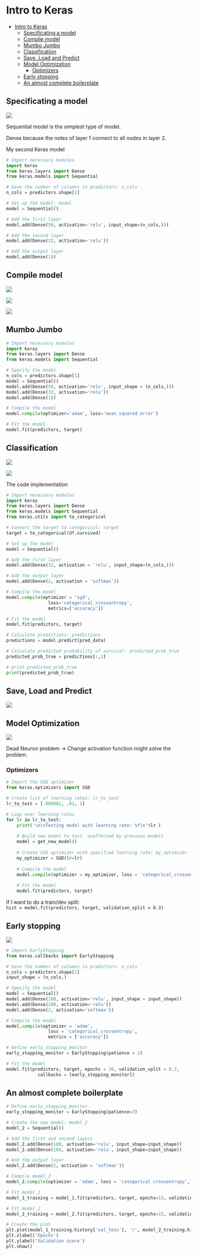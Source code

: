# Intro to Keras

- [Intro to Keras](#intro-to-keras)
  - [Specificating a model](#specificating-a-model)
  - [Compile model](#compile-model)
  - [Mumbo Jumbo](#mumbo-jumbo)
  - [Classification](#classification)
  - [Save, Load and Predict](#save-load-and-predict)
  - [Model Optimization](#model-optimization)
    - [Optimizers](#optimizers)
  - [Early stopping](#early-stopping)
  - [An almost complete boilerplate](#an-almost-complete-boilerplate)

## Specificating a model

![](https://i.imgur.com/DUldLM0.png)

Sequential model is the simplest type of model.

Dense because the notes of layer 1 connect to all nodes in layer 2.

My second Keras model  
```python
# Import necessary modules
import keras
from keras.layers import Dense
from keras.models import Sequential

# Save the number of columns in predictors: n_cols
n_cols = predictors.shape[1]

# Set up the model: model
model = Sequential()

# Add the first layer
model.add(Dense(50, activation='relu', input_shape=(n_cols,)))

# Add the second layer
model.add(Dense(32, activation='relu'))

# Add the output layer
model.add(Dense(1))
```

## Compile model

![](https://i.imgur.com/C6iB40A.png)

![](https://i.imgur.com/gBjgZNO.png)

![](https://i.imgur.com/cPasrcS.png)

## Mumbo Jumbo

```python
# Import necessary modules
import keras
from keras.layers import Dense
from keras.models import Sequential

# Specify the model
n_cols = predictors.shape[1]
model = Sequential()
model.add(Dense(50, activation='relu', input_shape = (n_cols,)))
model.add(Dense(32, activation='relu'))
model.add(Dense(1))

# Compile the model
model.compile(optimizer='adam', loss='mean_squared_error')

# Fit the model
model.fit(predictors, target)
```

## Classification

![](https://i.imgur.com/afa5uey.png)

![](https://i.imgur.com/LQ1hUac.png)

The code implementation
```python
# Import necessary modules
import keras
from keras.layers import Dense
from keras.models import Sequential
from keras.utils import to_categorical

# Convert the target to categorical: target
target = to_categorical(df.survived)

# Set up the model
model = Sequential()

# Add the first layer
model.add(Dense(32, activation = 'relu', input_shape=(n_cols,)))

# Add the output layer
model.add(Dense(2, activation = 'softmax'))

# Compile the model
model.compile(optimizer = 'sgd', 
                loss='categorical_crossentropy',
                metrics=['accuracy'])

# Fit the model
model.fit(predictors, target)

# Calculate predictions: predictions
predictions = model.predict(pred_data)

# Calculate predicted probability of survival: predicted_prob_true
predicted_prob_true = predictions[:,1]

# print predicted_prob_true
print(predicted_prob_true)
```

## Save, Load and Predict

![](https://i.imgur.com/5OfE3ic.png)


## Model Optimization

![](https://i.imgur.com/X1UG4HZ.png)

Dead Neuron problem -> Change activation function might solve the problem.


### Optimizers

```python
# Import the SGD optimizer
from keras.optimizers import SGD

# Create list of learning rates: lr_to_test
lr_to_test = [.000001, .01, 1]

# Loop over learning rates
for lr in lr_to_test:
    print('\n\nTesting model with learning rate: %f\n'%lr )
    
    # Build new model to test, unaffected by previous models
    model = get_new_model()
    
    # Create SGD optimizer with specified learning rate: my_optimizer
    my_optimizer = SGD(lr=lr)
    
    # Compile the model
    model.compile(optimizer = my_optimizer, loss = 'categorical_crossentropy')
    
    # Fit the model
    model.fit(predictors, target)
```

If I want to do a train/dev split:   
`hist = model.fit(predictors, target, validation_split = 0.3)`

## Early stopping

![](https://i.imgur.com/RZ3Wl1k.png)

```python
# Import EarlyStopping
from keras.callbacks import EarlyStopping

# Save the number of columns in predictors: n_cols
n_cols = predictors.shape[1]
input_shape = (n_cols,)

# Specify the model
model = Sequential()
model.add(Dense(100, activation='relu', input_shape = input_shape))
model.add(Dense(100, activation='relu'))
model.add(Dense(2, activation='softmax'))

# Compile the model
model.compile(optimizer = 'adam',
                loss = 'categorical_crossentropy',
                metrics = ['accuracy'])

# Define early_stopping_monitor
early_stopping_monitor = EarlyStopping(patience = 2)

# Fit the model
model.fit(predictors, target, epochs = 30, validation_split = 0.3,
            callbacks = [early_stopping_monitor])
```


## An almost complete boilerplate

```python
# Define early_stopping_monitor
early_stopping_monitor = EarlyStopping(patience=2)

# Create the new model: model_2
model_2 = Sequential()

# Add the first and second layers
model_2.add(Dense(100, activation='relu', input_shape=input_shape))
model_2.add(Dense(100, activation='relu', input_shape=input_shape))

# Add the output layer
model_2.add(Dense(2, activation = 'softmax'))

# Compile model_2
model_2.compile(optimizer = 'adam', loss = 'categorical_crossentropy', metrics=['accuracy'])

# Fit model_1
model_1_training = model_1.fit(predictors, target, epochs=15, validation_split=0.2, callbacks=[early_stopping_monitor], verbose=False)

# Fit model_2
model_2_training = model_2.fit(predictors, target, epochs=15, validation_split=0.2, callbacks=[early_stopping_monitor], verbose=False)

# Create the plot
plt.plot(model_1_training.history['val_loss'], 'r', model_2_training.history['val_loss'], 'b')
plt.xlabel('Epochs')
plt.ylabel('Validation score')
plt.show()
```


